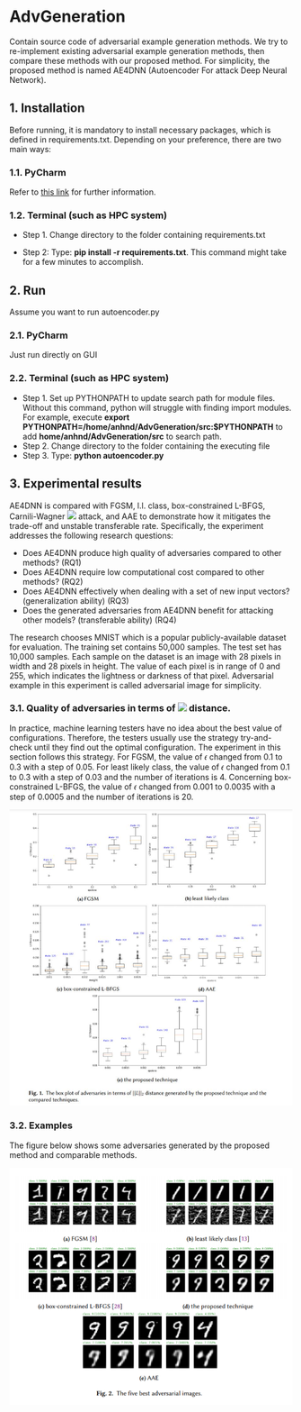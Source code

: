 # AdvGeneration
Contain source code of adversarial example generation methods. We try to re-implement existing adversarial example generation methods, then compare these methods with our proposed method. For simplicity, the proposed method is named AE4DNN (Autoencoder For attack Deep Neural Network).

## 1. Installation
Before running, it is mandatory to install necessary packages, which is defined in requirements.txt. Depending on your preference, there are two main ways:
### 1.1. PyCharm
Refer to <a href="https://www.jetbrains.com/help/pycharm/managing-dependencies.html"> this link</a> for further information.

### 1.2. Terminal (such as HPC system)

- Step 1. Change directory to the folder containing requirements.txt

- Step 2: Type: **pip install -r requirements.txt**. This command might take for a few minutes to accomplish.

## 2. Run
Assume you want to run autoencoder.py

### 2.1. PyCharm
Just run directly on GUI

### 2.2. Terminal (such as HPC system)
- Step 1. Set up PYTHONPATH to update search path for module files. Without this command, python will struggle with finding import modules. For example, execute **export PYTHONPATH=/home/anhnd/AdvGeneration/src:$PYTHONPATH** to add **home/anhnd/AdvGeneration/src** to search path.
- Step 2. Change directory to the folder containing the executing file
- Step 3. Type: **python autoencoder.py**

## 3. Experimental results
AE4DNN is compared with FGSM, l.l. class, box-constrained L-BFGS,  Carnili-Wagner <img src="https://render.githubusercontent.com/render/math?math=||L||_2"> attack, and AAE to demonstrate how it mitigates the trade-off and unstable transferable rate. Specifically, the experiment addresses the following research questions:

- Does AE4DNN produce high quality of adversaries compared to other methods? (RQ1)
- Does AE4DNN require low computational cost compared to other methods? (RQ2)
- Does AE4DNN effectively when dealing with a set of new input vectors? (generalization ability) (RQ3)
- Does the generated adversaries from AE4DNN benefit for attacking other models? (transferable ability) (RQ4)

The research chooses MNIST which is a popular publicly-available dataset for evaluation. The training set contains 50,000 samples. The test set has 10,000 samples.  Each sample on the dataset is an image with 28 pixels in width and 28 pixels in height. The value of each pixel is in range of 0 and 255, which indicates the lightness or darkness of that pixel. Adversarial example in this experiment is called adversarial image for simplicity.

### 3.1. Quality of adversaries in terms of <img src="https://render.githubusercontent.com/render/math?math=||L||_2"> distance. 
In practice, machine learning testers have no idea about the best value of configurations. Therefore, the testers usually use the strategy try-and-check until they find out the optimal configuration. The experiment in this section follows this strategy. For FGSM, the value of 𝜖 changed from 0.1 to 0.3 with a step of 0.05. For least likely class, the value of 𝜖 changed from 0.1 to 0.3 with a step of 0.03 and the number of iterations is 4. Concerning box-constrained L-BFGS, the value of 𝜖  changed from 0.001 to 0.0035 with a step of 0.0005 and the number of iterations is 20.

![box plots](./images/box_plots.png)

### 3.2. Examples

The figure below shows some adversaries generated by the proposed method and comparable methods.

![image results](./images/best_adv.png)


